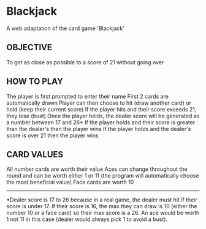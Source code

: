 # Blackjack
A web adaptation of the card game 'Blackjack'

OBJECTIVE
----------------------------------------------------------------------------------------------------------------------------------------
To get as close as possible to a score of 21 without going over

HOW TO PLAY
----------------------------------------------------------------------------------------------------------------------------------------
The player is first prompted to enter their name
First 2 cards are automatically drawn
Player can then choose to hit (draw another card) or hold (keep their current score)
If the player hits and their score exceeds 21, they lose (bust)
Once the player holds, the dealer score will be generated as a number between 17 and 26*
If the player holds and their score is greater than the dealer's then the player wins
If the player holds and the dealer's score is over 21 then the player wins

CARD VALUES
----------------------------------------------------------------------------------------------------------------------------------------
All number cards are worth their value
Aces can change throughout the round and can be worth either 1 or 11 (the program will automatically choose the most beneficial value)
Face cards are worth 10

----------------------------------------------------------------------------------------------------------------------------------------

*Dealer score is 17 to 26 because in a real game, the dealer must hit if their score is under 17. If their score is 16, the max they can draw is 10 (either the number 10 or a face card) so their max score is a 26. An ace would be worth 1 not 11 in this case (dealer would always pick 1 to avoid a bust). 
